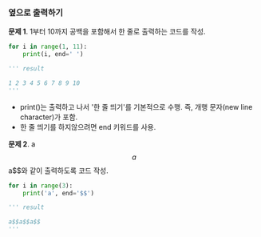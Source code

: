 ### 옆으로 출력하기
**문제 1**. 1부터 10까지 공백을 포함해서 한 줄로 출력하는 코드를 작성.
```py
for i in range(1, 11):
    print(i, end=' ')

''' result

1 2 3 4 5 6 7 8 9 10
'''
```
  
- print()는 출력하고 나서 '한 줄 띄기'를 기본적으로 수행. 즉, 개행 문자(new line character)가 포함.
- 한 줄 띄기를 하지않으려면 end 키워드를 사용.
  
**문제 2**. a$$a$$a$$와 같이 출력하도록 코드 작성.
```py
for i in range(3):
    print('a', end='$$')

''' result

a$$a$$a$$
'''
```